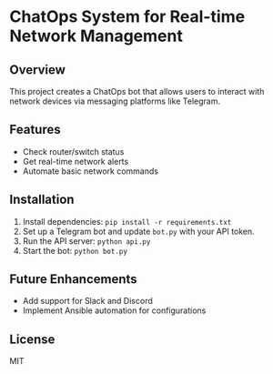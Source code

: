 # ChatOps System for Real-time Network Management

## Overview
This project creates a ChatOps bot that allows users to interact with network devices via messaging platforms like Telegram.

## Features
- Check router/switch status
- Get real-time network alerts
- Automate basic network commands

## Installation
1. Install dependencies: `pip install -r requirements.txt`
2. Set up a Telegram bot and update `bot.py` with your API token.
3. Run the API server: `python api.py`
4. Start the bot: `python bot.py`

## Future Enhancements
- Add support for Slack and Discord
- Implement Ansible automation for configurations

## License
MIT
